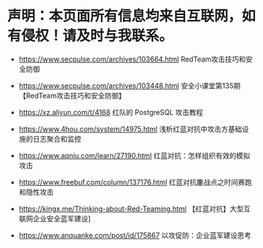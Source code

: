 # 声明：本页面所有信息均来自互联网，如有侵权！请及时与我联系。

- https://www.secpulse.com/archives/103664.html  RedTeam攻击技巧和安全防御

- https://www.secpulse.com/archives/103448.html  安全小课堂第135期【RedTeam攻击技巧和安全防御】

- https://xz.aliyun.com/t/4168                   红队的 PostgreSQL 攻击教程

- https://www.4hou.com/system/14975.html  浅析红蓝对抗中攻击方基础设施的日志聚合和监控

- https://www.aqniu.com/learn/27190.html   红蓝对抗：怎样组织有效的模拟攻击

- https://www.freebuf.com/column/137176.html  红蓝对抗鏖战点之时间赛跑和隐性攻击                                

- https://kingx.me/Thinking-about-Red-Teaming.html  【红蓝对抗】大型互联网企业安全蓝军建设]

- https://www.anquanke.com/post/id/175867  以攻促防：企业蓝军建设思考                     

  

  


